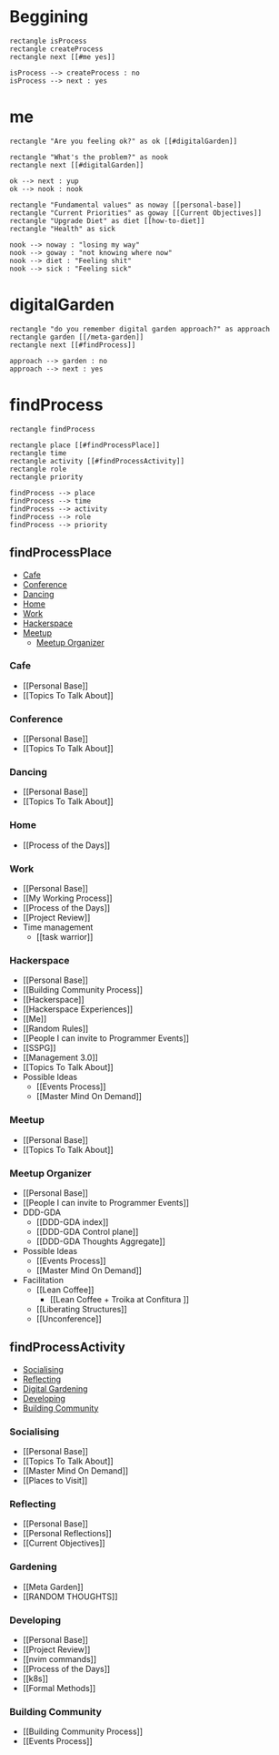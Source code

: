 # Beggining

```plantuml
rectangle isProcess
rectangle createProcess
rectangle next [[#me yes]]

isProcess --> createProcess : no
isProcess --> next : yes 
```

# me

```plantuml
rectangle "Are you feeling ok?" as ok [[#digitalGarden]]

rectangle "What's the problem?" as nook 
rectangle next [[#digitalGarden]] 

ok --> next : yup
ok --> nook : nook

rectangle "Fundamental values" as noway [[personal-base]] 
rectangle "Current Priorities" as goway [[Current Objectives]]
rectangle "Upgrade Diet" as diet [[how-to-diet]] 
rectangle "Health" as sick

nook --> noway : "losing my way"
nook --> goway : "not knowing where now"
nook --> diet : "Feeling shit"
nook --> sick : "Feeling sick"

```

# digitalGarden

```plantuml
rectangle "do you remember digital garden approach?" as approach
rectangle garden [[/meta-garden]]
rectangle next [[#findProcess]]

approach --> garden : no
approach --> next : yes 
```

# findProcess
```plantuml
rectangle findProcess

rectangle place [[#findProcessPlace]]
rectangle time
rectangle activity [[#findProcessActivity]]
rectangle role
rectangle priority

findProcess --> place 
findProcess --> time
findProcess --> activity
findProcess --> role
findProcess --> priority
```

## findProcessPlace
- [Cafe](#Cafe)
- [Conference](#Conference)
- [Dancing](#Dancing)
- [Home](#Home)
- [Work](#Work)
- [Hackerspace](#Hackerspace)
- [Meetup](#Meetup)
    - [Meetup Organizer](#MeetupOrganizer)


### Cafe
- [[Personal Base]]
- [[Topics To Talk About]]

### Conference
- [[Personal Base]]
- [[Topics To Talk About]]

### Dancing
- [[Personal Base]]
- [[Topics To Talk About]]

### Home
- [[Process of the Days]]

### Work
- [[Personal Base]]
- [[My Working Process]]
- [[Process of the Days]]
- [[Project Review]]
- Time management
    - [[task warrior]]

### Hackerspace
- [[Personal Base]]
- [[Building Community Process]]
- [[Hackerspace]]
- [[Hackerspace Experiences]]
- [[Me]]
- [[Random Rules]]
- [[People I can invite to Programmer Events]]
- [[SSPG]]
- [[Management 3.0]]
- [[Topics To Talk About]]
- Possible Ideas
    - [[Events Process]]
    - [[Master Mind On Demand]]

### Meetup
- [[Personal Base]]
- [[Topics To Talk About]]

### Meetup Organizer
- [[Personal Base]]
- [[People I can invite to Programmer Events]]
- DDD-GDA
    - [[DDD-GDA index]]
    - [[DDD-GDA Control plane]]
    - [[DDD-GDA Thoughts Aggregate]]
- Possible Ideas
    - [[Events Process]]
    - [[Master Mind On Demand]]
- Facilitation
    - [[Lean Coffee]]
        - [[Lean Coffee + Troika at Confitura ]]
    - [[Liberating Structures]]
    - [[Unconference]]

## findProcessActivity
- [Socialising](#Socialising)
- [Reflecting](#Reflecting)
- [Digital Gardening](#Gardening)
- [Developing](#Developing)
- [Building Community](#Building%20Community)

### Socialising
- [[Personal Base]]
- [[Topics To Talk About]]
- [[Master Mind On Demand]]
- [[Places to Visit]]

### Reflecting
- [[Personal Base]]
- [[Personal Reflections]]
- [[Current Objectives]]

### Gardening
- [[Meta Garden]]
- [[RANDOM THOUGHTS]]

### Developing
- [[Personal Base]]
- [[Project Review]]
- [[nvim commands]]
- [[Process of the Days]]
- [[k8s]]
- [[Formal Methods]]


### Building Community

- [[Building Community Process]]
- [[Events Process]]
